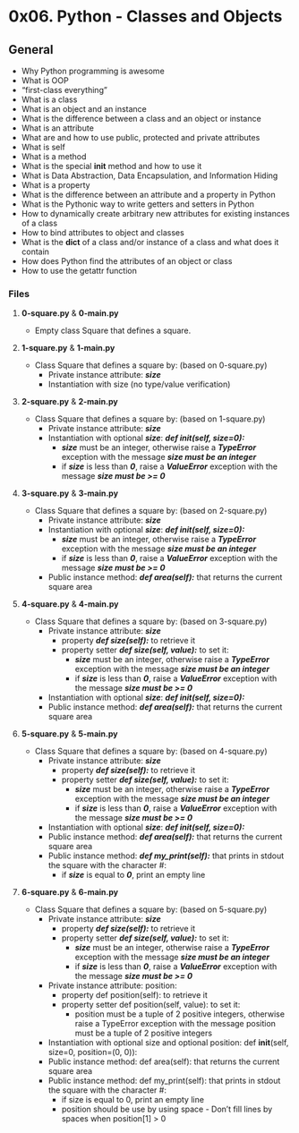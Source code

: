 # 0x06. Python - Classes and Objects

## General
   - Why Python programming is awesome
   - What is OOP
   - “first-class everything”
   - What is a class
   - What is an object and an instance
   - What is the difference between a class and an object or instance
   - What is an attribute
   - What are and how to use public, protected and private attributes
   - What is self
   - What is a method
   - What is the special __init__ method and how to use it
   - What is Data Abstraction, Data Encapsulation, and Information Hiding
   - What is a property
   - What is the difference between an attribute and a property in Python
   - What is the Pythonic way to write getters and setters in Python
   - How to dynamically create arbitrary new attributes for existing instances of a class
   - How to bind attributes to object and classes
   - What is the __dict__ of a class and/or instance of a class and what does it contain
   - How does Python find the attributes of an object or class
   - How to use the getattr function

### Files

1. **0-square.py** & **0-main.py**
   - Empty class Square that defines a square.

2. **1-square.py** & **1-main.py**
   - Class Square that defines a square by: (based on 0-square.py)
     - Private instance attribute: ***size***
     - Instantiation with size (no type/value verification)

3. **2-square.py** & **2-main.py**
   - Class Square that defines a square by: (based on 1-square.py)
     - Private instance attribute: ***size***
     - Instantiation with optional ***size***: ***def __init__(self, size=0):***
       - ***size*** must be an integer, otherwise raise a ***TypeError*** exception with the message ***size must be an integer***
       - if ***size*** is less than ***0***, raise a ***ValueError*** exception with the message ***size must be >= 0***

4. **3-square.py** & **3-main.py**
   - Class Square that defines a square by: (based on 2-square.py)
     - Private instance attribute: ***size***
     - Instantiation with optional ***size***: ***def __init__(self, size=0):***
       - ***size*** must be an integer, otherwise raise a ***TypeError*** exception with the message ***size must be an integer***
       - if ***size*** is less than ***0***, raise a ***ValueError*** exception with the message ***size must be >= 0***
     - Public instance method: ***def area(self):*** that returns the current square area

5. **4-square.py** & **4-main.py**
   - Class Square that defines a square by: (based on 3-square.py)
     - Private instance attribute: ***size***
       - property ***def size(self):*** to retrieve it
       - property setter ***def size(self, value):*** to set it:
         - ***size*** must be an integer, otherwise raise a ***TypeError*** exception with the message ***size must be an integer***
         - if ***size*** is less than ***0***, raise a ***ValueError*** exception with the message ***size must be >= 0***
     - Instantiation with optional ***size***: ***def __init__(self, size=0):***
     - Public instance method: ***def area(self):*** that returns the current square area 

6. **5-square.py** & **5-main.py**
   - Class Square that defines a square by: (based on 4-square.py)
     - Private instance attribute: ***size***
       - property ***def size(self):*** to retrieve it
       - property setter ***def size(self, value):*** to set it:
         - ***size*** must be an integer, otherwise raise a ***TypeError*** exception with the message ***size must be an integer***
         - if ***size*** is less than ***0***, raise a ***ValueError*** exception with the message ***size must be >= 0***
     - Instantiation with optional ***size***: ***def __init__(self, size=0):***
     - Public instance method: ***def area(self):*** that returns the current square area
     - Public instance method: ***def my_print(self):*** that prints in stdout the square with the character #:
       - if ***size*** is equal to ***0***, print an empty line

7. **6-square.py** & **6-main.py**
   - Class Square that defines a square by: (based on 5-square.py)
     - Private instance attribute: ***size***
       - property ***def size(self):*** to retrieve it
       - property setter ***def size(self, value):*** to set it:
         - ***size*** must be an integer, otherwise raise a ***TypeError*** exception with the message ***size must be an integer***
         - if ***size*** is less than ***0***, raise a ***ValueError*** exception with the message ***size must be >= 0***
     - Private instance attribute: position:
       - property def position(self): to retrieve it
       - property setter def position(self, value): to set it:
         - position must be a tuple of 2 positive integers, otherwise raise a TypeError exception with the message position must be a tuple of 2 positive integers
     - Instantiation with optional size and optional position: def __init__(self, size=0, position=(0, 0)):
     - Public instance method: def area(self): that returns the current square area
     - Public instance method: def my_print(self): that prints in stdout the square with the character #:
       - if size is equal to 0, print an empty line
       - position should be use by using space - Don’t fill lines by spaces when position[1] > 0

